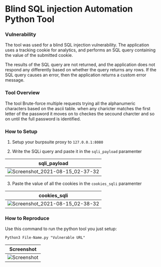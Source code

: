 # Blind SQL injection Automation Python Tool

### Vulnerability
The tool was used for a blind SQL injection vulnerability. The application uses a tracking cookie for analytics, and performs an SQL query containing the value of the submitted cookie.

The results of the SQL query are not returned, and the application does not respond any differently based on whether the query returns any rows. If the SQL query causes an error, then the application returns a custom error message. 

### Tool Overview

The tool Brute-force multiple requests trying all the alphanumeric characters based on the ascii table. when any charicter matches the first letter of the password it moves on to checkes the secound charcter and so on until the full password is identified.

### How to Setup
1. Setup your burpsuite proxy to `127.0.0.1:8080`

2. Write the SQLi query and paste it in the `sqli_payload` paramenter 

| sqli_payload |
|-------|
|![Screenshot_2021-08-15_02-37-32](https://user-images.githubusercontent.com/68829493/129457534-7a62b7d9-c5de-4f5f-af41-7f9d8e5cf37f.png)



3. Paste the value of all the cookies in the `cookies_sqli` paramenter

| cookies_sqli |
|-------|
|![Screenshot_2021-08-15_02-38-32](https://user-images.githubusercontent.com/68829493/129457161-22384c76-c433-4a7e-814c-8e8db48152b6.png)

### How to Reproduce 
Use this command to run the python tool you just setup:

`Python3 File-Name.py "Vulnerable URL"`


| Screenshot |
|------------|
|![Screenshot](https://user-images.githubusercontent.com/68829493/129448628-67a2a1f4-0bed-4a01-a30c-221be35646f6.jpg)


